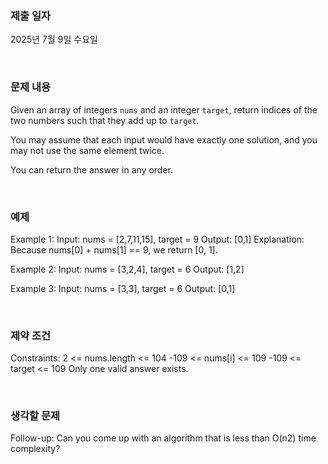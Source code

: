 ### 제출 일자

2025년 7월 9일 수요일

<br>

### 문제 내용

Given an array of integers `nums` and an integer `target`, return indices of the two numbers such that they add up to `target`.

You may assume that each input would have exactly one solution, and you may not use the same element twice.

You can return the answer in any order.

<br>

### 예제 

Example 1:
    Input: nums = [2,7,11,15], target = 9
    Output: [0,1]
    Explanation: Because nums[0] + nums[1] == 9, we return [0, 1].

Example 2:
    Input: nums = [3,2,4], target = 6
    Output: [1,2]
    
Example 3:
    Input: nums = [3,3], target = 6
    Output: [0,1]

<br>

### 제약 조건

Constraints:
    2 <= nums.length <= 104
    -109 <= nums[i] <= 109
    -109 <= target <= 109
    Only one valid answer exists.

<br>

### 생각할 문제

Follow-up: Can you come up with an algorithm that is less than O(n2) time complexity?